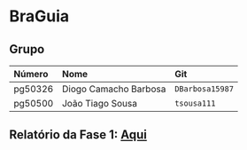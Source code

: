 # BraGuia

## Grupo

| Número  | Nome                  | Git             |
| :------ | :-------------------- | :-------------- |
| pg50326 | Diogo Camacho Barbosa | `DBarbosa15987` |
| pg50500 | João Tiago Sousa      | `tsousa111`     |

## Relatório da Fase 1: [Aqui](https://github.com/DBarbosa15987/BraGuia/blob/main/Relat%C3%B3rio.pdf)
